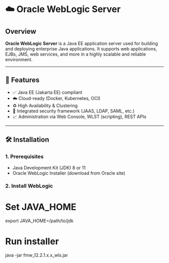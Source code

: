 # ☁️ Oracle WebLogic Server

## Overview

**Oracle WebLogic Server** is a Java EE application server used for building and deploying enterprise Java applications. It supports web applications, EJBs, JMS, web services, and more in a highly scalable and reliable environment.

---

## 🚀 Features

- ✅ Java EE (Jakarta EE) compliant
- ☁️ Cloud-ready (Docker, Kubernetes, OCI)
- ♻️ High Availability & Clustering
- 🔐 Integrated security framework (JAAS, LDAP, SAML, etc.)
- 📈 Administration via Web Console, WLST (scripting), REST APIs

---

## 🛠️ Installation

### 1. Prerequisites

- Java Development Kit (JDK) 8 or 11
- Oracle WebLogic Installer (download from Oracle site)

### 2. Install WebLogic

# Set JAVA_HOME
export JAVA_HOME=/path/to/jdk

# Run installer
java -jar fmw_12.2.1.x.x_wls.jar
